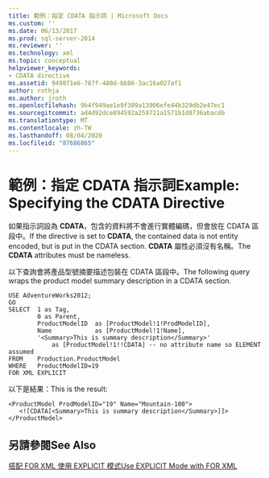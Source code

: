 ```yaml
---
title: 範例：指定 CDATA 指示詞 | Microsoft Docs
ms.custom: ''
ms.date: 06/13/2017
ms.prod: sql-server-2014
ms.reviewer: ''
ms.technology: xml
ms.topic: conceptual
helpviewer_keywords:
- CDATA directive
ms.assetid: 949071e6-787f-480d-bb86-3ac16a027af1
author: rothja
ms.author: jroth
ms.openlocfilehash: 9b4f949ae1e9f309a13906efe44b329db2e47ec1
ms.sourcegitcommit: ad4d92dce894592a259721a1571b1d8736abacdb
ms.translationtype: MT
ms.contentlocale: zh-TW
ms.lasthandoff: 08/04/2020
ms.locfileid: "87686865"
---
```

# <a name="example-specifying-the-cdata-directive"></a><span data-ttu-id="20465-102">範例：指定 CDATA 指示詞</span><span class="sxs-lookup"><span data-stu-id="20465-102">Example: Specifying the CDATA Directive</span></span>
  <span data-ttu-id="20465-103">如果指示詞設為 **CDATA**，包含的資料將不會進行實體編碼，但會放在 CDATA 區段中。</span><span class="sxs-lookup"><span data-stu-id="20465-103">If the directive is set to **CDATA**, the contained data is not entity encoded, but is put in the CDATA section.</span></span> <span data-ttu-id="20465-104">**CDATA** 屬性必須沒有名稱。</span><span class="sxs-lookup"><span data-stu-id="20465-104">The **CDATA** attributes must be nameless.</span></span>  
  
 <span data-ttu-id="20465-105">以下查詢會將產品型號摘要描述包裝在 CDATA 區段中。</span><span class="sxs-lookup"><span data-stu-id="20465-105">The following query wraps the product model summary description in a CDATA section.</span></span>  
  
```  
USE AdventureWorks2012;  
GO  
SELECT  1 as Tag,  
        0 as Parent,  
        ProductModelID  as [ProductModel!1!ProdModelID],  
        Name            as [ProductModel!1!Name],  
        '<Summary>This is summary description</Summary>'     
            as [ProductModel!1!!CDATA] -- no attribute name so ELEMENT assumed  
FROM    Production.ProductModel  
WHERE   ProductModelID=19  
FOR XML EXPLICIT  
```  
  
 <span data-ttu-id="20465-106">以下是結果：</span><span class="sxs-lookup"><span data-stu-id="20465-106">This is the result:</span></span>  
  
```  
<ProductModel ProdModelID="19" Name="Mountain-100">  
   <![CDATA[<Summary>This is summary description</Summary>]]>  
</ProductModel>  
```  
  
## <a name="see-also"></a><span data-ttu-id="20465-107">另請參閱</span><span class="sxs-lookup"><span data-stu-id="20465-107">See Also</span></span>  
 [<span data-ttu-id="20465-108">搭配 FOR XML 使用 EXPLICIT 模式</span><span class="sxs-lookup"><span data-stu-id="20465-108">Use EXPLICIT Mode with FOR XML</span></span>](use-explicit-mode-with-for-xml.md)  
  
  
